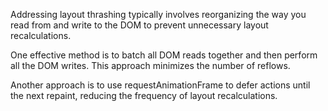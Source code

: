 Addressing layout thrashing typically involves reorganizing the way you read from and write to the DOM to prevent unnecessary layout recalculations.

One effective method is to batch all DOM reads together and then perform all the DOM writes. This approach minimizes the number of reflows.

Another approach is to use requestAnimationFrame to defer actions until the next repaint, reducing the frequency of layout recalculations.
